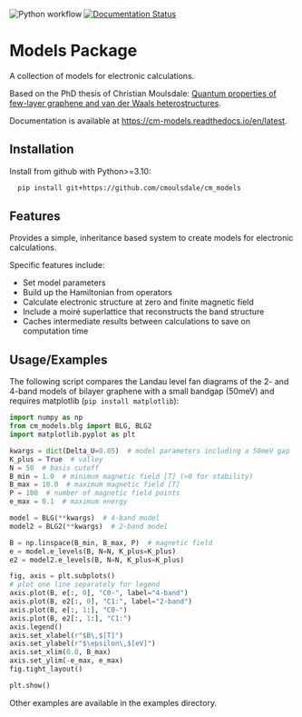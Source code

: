 ![Python workflow](https://github.com/cmoulsdale/cm_models/actions/workflows/python-package.yml/badge.svg) [![Documentation Status](https://readthedocs.org/projects/cm_models/badge/?version=latest)](https://cm-models.readthedocs.io/en/latest/?badge=latest)

# Models Package

A collection of models for electronic calculations.

Based on the PhD thesis of Christian Moulsdale: [Quantum properties of few-layer graphene and van der Waals heterostructures](https://research.manchester.ac.uk/en/studentTheses/quantum-properties-of-few-layer-graphene-and-van-der-waals-hetero).

Documentation is available at https://cm-models.readthedocs.io/en/latest.

## Installation

Install from github with Python>=3.10:

```bash
  pip install git+https://github.com/cmoulsdale/cm_models
```

## Features

Provides a simple, inheritance based system to create models for electronic calculations.

Specific features include:
 - Set model parameters
 - Build up the Hamiltonian from operators
 - Calculate electronic structure at zero and finite magnetic field
 - Include a moiré superlattice that reconstructs the band structure
 - Caches intermediate results between calculations to save on computation time

## Usage/Examples

The following script compares the Landau level fan diagrams of the 2- and 4-band models of bilayer graphene with a small bandgap (50meV) and requires matplotlib (``pip install matplotlib``):

```python
import numpy as np
from cm_models.blg import BLG, BLG2
import matplotlib.pyplot as plt

kwargs = dict(Delta_U=0.05)  # model parameters including a 50meV gap
K_plus = True  # valley
N = 50  # basis cutoff
B_min = 1.0  # minimum magnetic field [T] (>0 for stability)
B_max = 10.0  # maximum magnetic field [T]
P = 100  # number of magnetic field points
e_max = 0.1  # maximum energy

model = BLG(**kwargs)  # 4-band model
model2 = BLG2(**kwargs)  # 2-band model

B = np.linspace(B_min, B_max, P)  # magnetic field
e = model.e_levels(B, N=N, K_plus=K_plus)
e2 = model2.e_levels(B, N=N, K_plus=K_plus)

fig, axis = plt.subplots()
# plot one line separately for legend
axis.plot(B, e[:, 0], "C0-", label="4-band")
axis.plot(B, e2[:, 0], "C1:", label="2-band")
axis.plot(B, e[:, 1:], "C0-")
axis.plot(B, e2[:, 1:], "C1:")
axis.legend()
axis.set_xlabel(r"$B\,$[T]")
axis.set_ylabel(r"$\epsilon\,$[eV]")
axis.set_xlim(0.0, B_max)
axis.set_ylim(-e_max, e_max)
fig.tight_layout()

plt.show()
```

Other examples are available in the examples directory.
